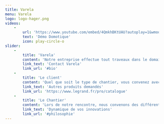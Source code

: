 ```yaml
---
title: Varela
menu: Varela
logo: logo-hager.png
videos:
    -
        url: 'https://www.youtube.com/embed/4QmkhBKtUAU?autoplay=1&wmode=opaque&fs=1'
        text: 'Démo Domotique'
        icon: play-circle-o
slider:
    -
        title: 'Varela'
        content: 'Notre entreprise effectue tout traveaux dans le domaine que ce soit du neuf ou dans la rénovation. Nous évoluons en concidérant la demande "Environnement Durable", "Access Universel", et "Domotique".'
        link_text: 'Contact Varela'
        link_url: '#bio'
    -
        title: 'Le client'
        content: 'Quel que soit le type de chantier, vous convenez avec nous, de la première visite technique. Celle-ci permet de ne rien laisser au hasard, dès le 1er jour.'
        link_text: 'Autres produits demandés'
        link_url: 'https://www.legrand.fr/pro/catalogue'
    -
        title: 'Le Chantier'
        content: 'Lors de notre rencontre, nous convenons des différentes étapes, et du délai. Les plans validés, nous effectuons l''incorporation de toutes les canalisations électriques. Les plaquistes ayant fini leur travail, nous intervenons pour la mise en place des boitiers et l''ouverture des points lumineux. La dernière étape est l''équipement du logement en appareillages, en luminaires et tableaux de répartition.'
        link_text: 'Dynamique de vos innovations'
        link_url: '#philosophie'
---
```


